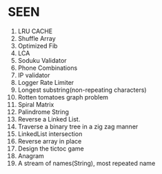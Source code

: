 # SEEN

1. LRU CACHE
2. Shuffle Array
3. Optimized Fib
4. LCA
5. Soduku Validator
6. Phone Combinations
7. IP validator
8. Logger Rate Limiter
9. Longest substring(non-repeating characters)
10. Rotten tomatoes graph problem
11. Spiral Matrix
12. Palindrome String
13. Reverse a Linked List.
14. Traverse a binary tree in a zig zag manner
15. LinkedList intersection
16. Reverse array in place
17. Design the tictoc game
18. Anagram
19. A stream of names(String), most repeated name

